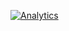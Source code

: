 [![Analytics](https://ga-beacon.appspot.com/UA-70099964-1/cbenn3tt.github.io/readme)](https://github.com/cbenn3tt/ga-beacon)
